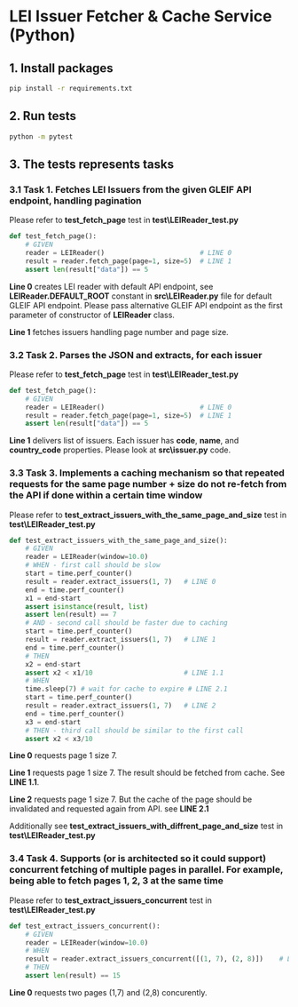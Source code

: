 # LEI Issuer Fetcher & Cache Service (Python)

## 1. Install packages

~~~bash
pip install -r requirements.txt
~~~

## 2. Run tests

~~~bash
python -m pytest
~~~

## 3. The tests represents tasks

### 3.1 Task 1. Fetches LEI Issuers from the given GLEIF API endpoint, handling pagination

Please refer to **test_fetch_page** test in **test\LEIReader_test.py**

~~~python
def test_fetch_page():
	# GIVEN
	reader = LEIReader()                        # LINE 0
	result = reader.fetch_page(page=1, size=5)  # LINE 1
	assert len(result["data"]) == 5
~~~

**Line 0** creates LEI reader with default API endpoint, see **LEIReader.DEFAULT_ROOT** constant in **src\LEIReader.py** file for default GLEIF API endpoint. Please pass alternative GLEIF API endpoint as the first parameter of constructor of **LEIReader** class.

**Line 1** fetches issuers handling page number and page size.

### 3.2 Task 2. Parses the JSON and extracts, for each issuer

Please refer to **test_fetch_page** test in **test\LEIReader_test.py**

~~~python
def test_fetch_page():
	# GIVEN
	reader = LEIReader()                        # LINE 0
	result = reader.fetch_page(page=1, size=5)  # LINE 1
	assert len(result["data"]) == 5
~~~

**Line 1** delivers list of issuers. Each issuer has **code**, **name**, and **country_code** properties. Please look at **src\issuer.py** code.

### 3.3 Task 3. Implements a caching mechanism so that repeated requests for the same page number + size do not re-fetch from the API if done within a certain time window

Please refer to **test_extract_issuers_with_the_same_page_and_size** test in **test\LEIReader_test.py**

~~~python
def test_extract_issuers_with_the_same_page_and_size():
	# GIVEN
	reader = LEIReader(window=10.0)
	# WHEN - first call should be slow
	start = time.perf_counter()
	result = reader.extract_issuers(1, 7)   # LINE 0
	end = time.perf_counter()
	x1 = end-start
	assert isinstance(result, list)
	assert len(result) == 7
	# AND - second call should be faster due to caching
	start = time.perf_counter()
	result = reader.extract_issuers(1, 7)   # LINE 1
	end = time.perf_counter()
	# THEN
	x2 = end-start
	assert x2 < x1/10                       # LINE 1.1
	# WHEN
	time.sleep(7) # wait for cache to expire # LINE 2.1
	start = time.perf_counter()
	result = reader.extract_issuers(1, 7)   # LINE 2
	end = time.perf_counter()
	x3 = end-start
	# THEN - third call should be similar to the first call
	assert x2 < x3/10
~~~

**Line 0** requests page 1 size 7.

**Line 1** requests page 1 size 7. The result should be fetched from cache. See **LINE 1.1**.

**Line 2** requests page 1 size 7. But the cache of the page should be invalidated and requested again from API. see **LINE 2.1**

Additionally see **test_extract_issuers_with_diffrent_page_and_size** test in **test\LEIReader_test.py**

### 3.4 Task 4. Supports (or is architected so it could support) concurrent fetching of multiple pages in parallel. For example, being able to fetch pages 1, 2, 3 at the same time

Please refer to **test_extract_issuers_concurrent** test in **test\LEIReader_test.py**

~~~python
def test_extract_issuers_concurrent():
	# GIVEN
	reader = LEIReader(window=10.0)
	# WHEN
	result = reader.extract_issuers_concurrent([(1, 7), (2, 8)])    # LINE 0
	# THEN
	assert len(result) == 15
~~~

**Line 0** requests two pages (1,7) and (2,8) concurently.
